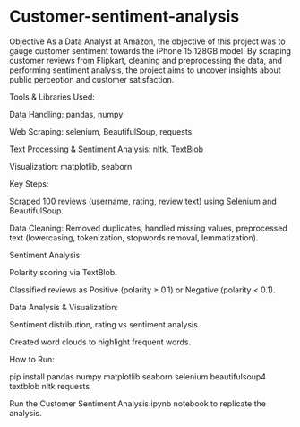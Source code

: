 # Customer-sentiment-analysis
Objective
As a Data Analyst at Amazon, the objective of this project was to gauge customer sentiment towards the iPhone 15 128GB model. By scraping customer reviews from Flipkart, cleaning and preprocessing the data, and performing sentiment analysis, the project aims to uncover insights about public perception and customer satisfaction.

Tools & Libraries Used:

Data Handling: pandas, numpy

Web Scraping: selenium, BeautifulSoup, requests

Text Processing & Sentiment Analysis: nltk, TextBlob

Visualization: matplotlib, seaborn

Key Steps:

Scraped 100 reviews (username, rating, review text) using Selenium and BeautifulSoup.

Data Cleaning: Removed duplicates, handled missing values, preprocessed text (lowercasing, tokenization, stopwords removal, lemmatization).


Sentiment Analysis:

Polarity scoring via TextBlob.

Classified reviews as Positive (polarity ≥ 0.1) or Negative (polarity < 0.1).


Data Analysis & Visualization:

Sentiment distribution, rating vs sentiment analysis.

Created word clouds to highlight frequent words.

How to Run:

pip install pandas numpy matplotlib seaborn selenium  beautifulsoup4 textblob nltk requests

Run the Customer Sentiment Analysis.ipynb notebook to replicate the analysis.


